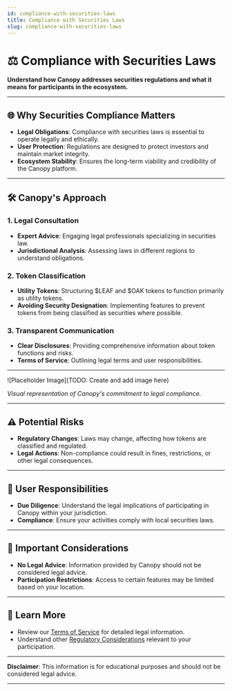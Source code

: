 ```yaml
---
id: compliance-with-securities-laws
title: Compliance with Securities Laws
slug: compliance-with-securities-laws
---
```


# ⚖️ Compliance with Securities Laws

**Understand how Canopy addresses securities regulations and what it means for participants in the ecosystem.**

---

## 🌐 **Why Securities Compliance Matters**

- **Legal Obligations**: Compliance with securities laws is essential to operate legally and ethically.
- **User Protection**: Regulations are designed to protect investors and maintain market integrity.
- **Ecosystem Stability**: Ensures the long-term viability and credibility of the Canopy platform.

---

## 🛠️ **Canopy's Approach**

### **1. Legal Consultation**

- **Expert Advice**: Engaging legal professionals specializing in securities law.
- **Jurisdictional Analysis**: Assessing laws in different regions to understand obligations.

### **2. Token Classification**

- **Utility Tokens**: Structuring $LEAF and $OAK tokens to function primarily as utility tokens.
- **Avoiding Security Designation**: Implementing features to prevent tokens from being classified as securities where possible.

### **3. Transparent Communication**

- **Clear Disclosures**: Providing comprehensive information about token functions and risks.
- **Terms of Service**: Outlining legal terms and user responsibilities.

---

![Placeholder Image](TODO: Create and add image here)

*Visual representation of Canopy's commitment to legal compliance.*

---

## ⚠️ **Potential Risks**

- **Regulatory Changes**: Laws may change, affecting how tokens are classified and regulated.
- **Legal Actions**: Non-compliance could result in fines, restrictions, or other legal consequences.

---

## 🤝 **User Responsibilities**

- **Due Diligence**: Understand the legal implications of participating in Canopy within your jurisdiction.
- **Compliance**: Ensure your activities comply with local securities laws.

---

## 📖 **Important Considerations**

- **No Legal Advice**: Information provided by Canopy should not be considered legal advice.
- **Participation Restrictions**: Access to certain features may be limited based on your location.

---

## 📖 **Learn More**

- Review our [Terms of Service](../terms-of-service-and-user-agreements/terms-of-service) for detailed legal information.
- Understand other [Regulatory Considerations](commodity-regulations) relevant to your participation.

---

**Disclaimer**: This information is for educational purposes and should not be considered legal advice.

---
